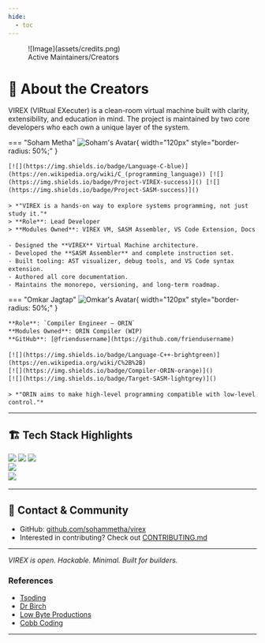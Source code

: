 ```yaml
---
hide:
  - toc
---
```


<figure markdown="span">
  ![Image](assets/credits.png)
  <figcaption>Active Maintainers/Creators</figcaption>
</figure>

# 👥 About the Creators

VIREX (VIRtual EXecuter) is a clean-room virtual machine built with clarity, extensibility, and education in mind. The project is maintained by two core developers who each own a unique layer of the system.


=== "Soham Metha"
    ![Soham's Avatar](https://www.github.com/Soham-Metha.png){ width="120px" style="border-radius: 50%;" }

    [![](https://img.shields.io/badge/Language-C-blue)](https://en.wikipedia.org/wiki/C_(programming_language)) [![](https://img.shields.io/badge/Project-VIREX-success)]() [![](https://img.shields.io/badge/Project-SASM-success)]()  

    > *"VIREX is a hands-on way to explore systems programming, not just study it."*
    > **Role**: Lead Developer  
    > **Modules Owned**: VIREX VM, SASM Assembler, VS Code Extension, Docs  
    
    - Designed the **VIREX** Virtual Machine architecture.
    - Developed the **SASM Assembler** and complete instruction set.
    - Built tooling: AST visualizer, debug tools, and VS Code syntax extension.
    - Authored all core documentation.
    - Maintains the monorepo, versioning, and long-term roadmap.


=== "Omkar Jagtap"
    ![Omkar's Avatar](https://www.gravatar.com/avatar/00000000000000000000000000000000?d=mp&f=y){ width="120px" style="border-radius: 50%;" }

    **Role**: `Compiler Engineer – ORIN`  
    **Modules Owned**: ORIN Compiler (WIP)  
    **GitHub**: [@friendusername](https://github.com/friendusername)  

    [![](https://img.shields.io/badge/Language-C++-brightgreen)](https://en.wikipedia.org/wiki/C%2B%2B)  
    [![](https://img.shields.io/badge/Compiler-ORIN-orange)]()  
    [![](https://img.shields.io/badge/Target-SASM-lightgrey)]()  

    > *"ORIN aims to make high-level programming compatible with low-level control."*

---

## 🏗️ Tech Stack Highlights

[![](https://img.shields.io/badge/Virtual%20Machine-VIREX-blue)]()  [![](https://img.shields.io/badge/Assembly%20Language-SASM-critical)]()  [![](https://img.shields.io/badge/Compiler-ORIN-orange)]()  
[![](https://img.shields.io/badge/Editor%20Support-VS%20Code-007ACC?logo=visual-studio-code&logoColor=white)]()  
[![](https://img.shields.io/badge/License-GPL3-green)]()

---

## 🤝 Contact & Community

- GitHub: [github.com/sohammetha/virex](https://github.com/sohammetha/virex)
- Interested in contributing? Check out [CONTRIBUTING.md](../CONTRIBUTING.md)

---

_VIREX is open. Hackable. Minimal. Built for builders._



### References

- [Tsoding](https://www.youtube.com/playlist?list=PLpM-Dvs8t0VY73ytTCQqgvgCWttV3m8LM)
- [Dr Birch](https://www.youtube.com/@dr-Jonas-Birch)
- [Low Byte Productions](https://www.youtube.com/playlist?list=PLP29wDx6QmW5DdwpdwHCRJsEubS5NrQ9b)
- [Cobb Coding](https://www.youtube.com/playlist?list=PLRnI_2_ZWhtCxHQ_3zDfW0-RgiWo8ftyj)

---
